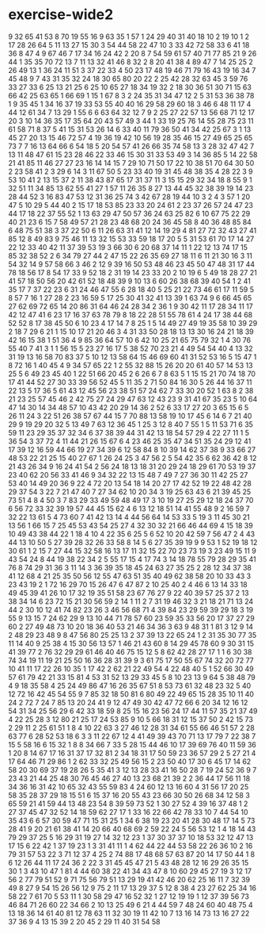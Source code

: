 # exercise-wide2
9
32
65
41
53
8
70
19
55
16
9
63
35
1
57
1
24
29
40
31
40
18
10
2
19
10
1
2
17
28
26
64
5
11
13
27
15
30
3
54
44
58
22
47
10
3
33
42
72
58
33
6
41
18
36
8
47
4
9
67
46
7
17
34
16
24
42
2
20
8
7
54
59
61
57
40
71
77
85
21
9
26
44
1
35
35
70
72
13
7
11
13
32
41
46
8
32
2
8
20
41
38
4
89
47
7
14
25
25
2
26
49
13
1
36
24
11
51
3
37
22
33
4
50
23
17
48
19
46
71
79
16
43
19
16
34
7
45
48
9
7
43
31
35
32
24
18
30
65
80
20
22
2
25
42
28
32
63
45
3
59
76
33
27
33
6
25
13
21
25
6
25
10
65
27
18
34
19
32
2
18
30
36
51
30
71
15
63
66
42
25
63
65
1
66
69
1
15
1
67
8
3
2
24
35
31
34
47
12
2
5
31
53
36
38
78
1
9
35
45
1
34
16
37
19
33
53
55
40
40
16
29
58
29
60
18
3
46
6
48
11
17
4
44
12
61
34
7
13
29
1
55
6
6
63
64
32
12
7
9
2
25
27
22
57
13
56
68
71
12
17
20
3
10
14
36
35
17
35
64
20
43
57
49
3
44
1
33
19
25
76
14
55
28
75
23
11
61
58
71
8
37
5
41
15
31
53
26
14
6
33
40
11
79
36
50
41
34
42
25
67
3
1
13
45
27
20
13
15
46
72
57
4
19
36
19
42
10
56
19
28
35
46
15
27
49
65
25
65
73
7
7
16
13
64
66
6
54
18
5
20
54
57
41
26
66
35
74
58
13
3
28
32
47
42
7
13
11
48
47
61
15
23
28
46
22
33
46
15
30
31
33
53
49
3
14
36
85
5
14
22
58
21
41
85
11
46
27
27
23
16
14
14
15
7
29
10
71
50
17
22
10
38
51
70
64
30
50
2
23
58
41
2
3
29
6
14
3
11
67
50
5
23
33
40
19
31
45
48
38
35
4
28
22
3
9
53
10
41
2
13
15
37
2
11
38
43
87
65
17
31
37
11
3
15
15
29
32
34
18
8
55
9
1
32
51
11
34
85
13
62
55
41
27
1
57
11
26
35
8
27
13
44
45
32
38
39
19
14
23
28
44
52
3
16
83
47
53
12
31
36
25
74
3
42
67
28
19
44
10
3
2
4
3
57
1
20
47
5
10
29
5
44
40
2
15
17
18
53
85
23
33
20
24
61
2
23
37
26
57
24
47
23
44
17
18
22
37
55
52
1
13
63
29
47
50
57
36
24
63
25
82
6
10
67
75
22
29
40
21
23
6
15
7
58
49
57
21
28
23
48
68
20
24
36
45
58
8
40
36
48
85
84
6
48
75
51
38
3
37
22
50
6
11
26
63
31
41
12
14
19
29
4
81
27
72
32
43
27
41
85
12
8
49
83
9
75
46
11
13
32
15
53
33
59
18
17
20
5
5
31
53
61
70
17
14
27
22
12
33
40
42
11
37
39
53
19
3
66
30
6
20
68
37
14
11
1
22
12
13
74
17
15
85
32
38
52
2
6
34
79
27
44
2
47
15
22
26
35
69
27
18
11
6
11
21
30
16
3
11
54
32
14
9
57
58
66
3
46
2
12
9
39
16
50
53
48
46
23
45
50
47
48
31
17
44
78
18
56
17
8
54
17
33
9
52
18
2
31
19
14
23
33
20
2
10
19
6
5
49
18
28
27
21
41
57
18
50
56
20
42
61
52
18
48
39
9
10
13
6
60
26
38
68
39
40
54
1
2
41
35
17
7
37
22
23
6
31
24
46
47
55
6
28
18
40
5
25
21
22
73
46
61
17
11
59
5
8
57
7
16
1
27
28
2
23
16
59
5
17
25
30
41
32
41
13
39
1
63
74
9
6
66
45
65
27
62
69
72
65
14
20
86
31
64
46
24
28
34
2
36
1
9
30
42
11
17
28
34
11
17
42
12
47
41
6
23
17
16
37
63
78
79
8
18
22
28
51
55
78
61
4
24
17
38
44
68
52
52
8
17
38
45
50
6
10
23
4
17
14
7
8
25
1
5
14
49
27
49
19
35
58
10
39
29
2
18
7
29
6
21
1
15
10
17
21
20
46
3
4
31
33
50
28
18
13
13
30
16
24
21
18
39
42
16
15
38
1
51
36
4
9
85
36
64
57
10
6
42
10
25
21
65
75
79
32
1
4
30
76
55
40
7
41
3
1
1
56
15
5
23
27
16
17
5
38
52
70
23
21
4
49
54
54
40
4
13
32
31
19
13
16
58
70
83
37
5
10
12
13
58
64
15
46
69
60
41
31
52
53
16
5
15
47
1
8
72
16
1
40
45
4
9
34
57
65
22
1
2
55
32
88
15
26
20
20
61
40
57
14
53
13
25
5
6
49
23
45
40
1
22
51
66
20
45
2
6
26
6
7
8
63
5
1
15
15
21
70
74
18
70
17
41
44
52
27
30
33
39
56
52
45
5
11
35
2
71
50
84
16
30
5
26
44
16
37
11
22
13
5
17
36
5
61
43
12
45
56
23
38
51
57
24
62
7
33
30
20
52
1
63
8
2
38
21
23
25
57
45
46
2
42
75
27
24
29
47
63
12
43
23
9
31
41
67
35
23
5
10
64
47
14
30
14
34
48
57
10
43
42
20
29
14
36
2
52
6
33
17
27
20
3
65
15
6
5
26
11
24
3
22
51
26
38
57
67
44
15
7
70
88
13
58
19
10
17
45
6
14
6
7
21
40
29
9
19
29
20
32
5
13
49
7
63
12
36
45
1
25
3
12
8
40
7
55
1
5
11
53
71
6
35
59
11
23
29
35
37
32
34
6
37
38
39
44
31
42
13
18
54
57
29
4
22
27
11
1
5
36
54
3
37
72
4
11
44
21
26
15
67
6
4
23
46
25
35
47
34
51
35
24
29
12
41
17
39
12
16
59
44
66
19
27
34
39
6
12
58
84
8
10
39
14
62
37
38
9
33
66
27
48
53
22
21
25
15
40
27
67
1
26
24
25
3
47
56
2
5
54
42
35
6
62
36
42
8
12
21
43
26
34
9
16
24
41
54
2
56
24
18
13
18
31
20
29
24
18
29
61
70
53
19
37
23
40
62
20
56
33
41
46
9
34
32
22
13
15
48
7
49
7
27
36
30
11
42
25
27
53
40
14
49
20
36
9
22
4
72
20
13
54
18
14
20
27
17
42
52
19
22
48
42
28
29
37
54
3
22
7
21
47
40
7
27
34
62
10
20
34
3
19
25
63
43
6
21
39
45
25
73
51
4
8
4
50
3
7
83
29
33
49
59
48
49
17
3
10
19
27
25
29
12
18
24
37
70
6
56
72
33
32
39
19
57
44
45
15
62
4
6
13
12
18
51
14
41
55
48
9
2
16
59
7
32
22
13
61
5
4
73
60
7
41
42
13
14
4
44
56
64
14
53
33
5
19
3
11
45
30
21
13
56
1
66
15
7
25
45
53
43
54
25
27
4
32
30
32
21
66
46
44
69
4
15
18
39
10
49
43
38
44
22
1
18
4
10
4
22
35
6
25
5
6
52
10
20
42
59
7
56
47
2
4
43
44
13
10
50
5
27
39
28
32
26
33
58
8
14
5
6
27
35
39
19
9
9
53
1
52
19
18
12
30
61
1
2
15
7
27
44
15
32
58
16
13
17
11
32
15
22
70
23
73
19
3
23
49
15
11
9
43
54
24
8
44
19
38
22
34
2
5
55
17
15
4
17
74
3
14
18
78
55
79
28
29
35
41
76
8
74
29
31
36
3
11
14
3
36
39
35
18
45
24
63
27
35
25
2
28
12
34
37
38
41
12
68
4
21
25
35
50
56
12
55
47
63
51
35
40
49
62
38
58
20
10
33
43
3
23
43
19
2
1
72
16
29
70
15
26
47
6
47
87
2
10
25
40
2
4
46
6
13
14
33
18
49
45
39
41
26
10
17
32
19
35
51
58
23
67
76
27
9
22
40
39
57
25
37
2
13
38
34
14
6
23
72
15
21
30
56
59
2
14
1
11
2
7
31
19
46
32
3
21
18
21
71
13
24
44
2
30
10
12
41
74
82
23
26
3
46
56
68
71
4
39
84
23
29
59
39
29
18
3
19
55
9
13
15
7
24
62
29
9
13
10
44
71
78
57
60
23
59
35
33
56
20
17
37
27
29
60
2
27
49
48
73
10
20
18
36
40
53
21
46
34
36
3
63
9
48
31
1
81
3
12
9
14
2
48
29
23
48
9
8
47
56
80
25
25
13
2
37
39
13
22
65
24
1
2
31
35
30
77
35
11
14
40
9
25
38
4
15
30
56
13
57
1
46
21
43
60
8
14
29
45
78
60
9
30
31
15
41
39
77
2
76
32
29
29
61
46
40
46
75
15
12
5
8
62
42
28
27
17
1
1
6
30
38
74
34
19
11
19
21
25
50
16
36
28
31
39
9
3
61
75
17
50
55
67
74
32
20
72
77
10
41
11
17
22
26
10
35
1
17
42
2
62
21
22
49
54
4
22
48
40
5
1
52
66
30
49
57
61
79
42
21
33
15
81
4
53
31
52
13
29
33
45
5
8
10
23
13
9
64
5
38
48
79
4
9
18
35
58
4
25
24
49
86
47
16
26
35
67
51
8
53
73
61
32
48
23
32
5
40
12
72
16
42
45
54
55
9
7
85
32
18
50
81
6
80
49
22
49
65
15
28
35
10
11
40
24
2
72
7
24
7
85
13
20
24
41
9
12
47
49
30
42
47
72
66
6
20
34
12
16
12
54
31
34
25
56
29
6
42
33
18
59
8
25
15
16
23
56
24
17
44
11
57
35
21
37
49
4
22
25
28
3
12
80
21
25
17
24
53
85
9
10
5
66
18
31
12
15
37
50
2
42
15
73
2
29
11
2
25
61
51
1
8
4
10
22
63
3
27
46
12
28
31
34
61
55
66
46
51
57
2
28
63
77
6
28
52
53
18
6
3
3
11
22
67
12
4
41
49
39
43
70
71
13
17
79
7
22
38
7
15
5
58
16
6
15
32
1
8
8
34
66
7
33
5
28
15
44
46
10
17
39
69
76
40
11
59
36
1
20
8
14
67
17
16
31
37
17
32
81
2
34
18
31
17
50
59
23
36
57
29
2
5
27
21
4
17
64
46
71
29
86
1
2
62
33
32
25
49
56
15
2
23
50
40
17
30
6
45
17
14
62
58
20
30
69
37
19
28
26
5
35
41
3
12
13
28
33
41
16
50
28
7
19
24
52
36
9
7
23
43
21
44
25
48
30
76
45
46
27
40
13
23
68
21
39
2
2
36
44
17
56
11
18
34
36
16
31
42
10
65
32
43
55
59
83
4
24
60
12
13
16
60
4
31
56
17
20
25
58
35
28
37
29
18
15
51
6
15
37
16
20
55
43
23
66
30
50
26
68
34
12
58
3
65
59
21
41
59
44
13
48
23
54
8
39
59
73
52
1
30
27
52
4
39
16
37
48
1
2
27
37
45
47
32
52
14
18
59
62
27
17
1
33
16
22
66
42
78
33
10
7
44
54
10
35
43
6
6
57
30
59
47
71
15
31
25
1
34
6
38
19
23
20
41
28
30
48
17
14
5
73
28
41
9
20
21
61
38
41
14
20
66
40
68
69
2
59
22
24
5
56
53
12
1
4
18
14
43
79
29
37
25
5
16
29
31
19
27
14
32
12
23
1
37
30
37
37
10
18
53
32
12
47
13
17
15
6
22
42
1
37
19
23
1
3
31
41
11
1
4
62
44
22
44
53
58
22
26
36
10
2
16
79
31
57
53
22
3
71
12
37
4
25
2
74
88
17
48
68
57
63
87
20
14
17
50
44
1
8
6
12
26
44
11
17
24
36
2
22
3
31
45
45
47
21
5
43
48
28
12
16
29
26
35
15
30
1
3
43
10
47
1
81
4
44
60
38
22
41
34
43
47
8
10
60
29
45
27
19
3
12
17
56
2
77
79
51
52
9
71
75
56
79
51
13
29
19
41
42
46
20
62
25
16
11
7
32
39
49
8
27
9
54
15
26
56
12
9
75
2
11
17
13
29
37
5
12
8
38
4
23
27
62
25
34
16
58
22
7
61
70
5
53
11
1
30
58
29
47
16
52
32
1
27
12
19
19
1
12
37
39
56
73
46
84
71
26
60
22
34
66
2
10
13
25
49
6
21
4
44
59
7
48
24
60
40
48
75
4
13
18
36
14
61
40
81
12
78
63
11
32
30
19
11
42
10
7
13
16
14
73
13
16
27
22
37
36
9
4
13
15
39
2
20
45
2
29
11
40
31
54
58
